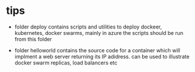 # tips

- folder deploy 
	contains scripts and utilities to deploy dockeer, kubernetes, docker swarms, mainly in azure
	the scripts should be run from this folder

- folder helloworld
	contains the source code for a container which will implment a web server returning its IP adidress. 
	can be used to illustrate docker swarm replicas, load balancers etc

